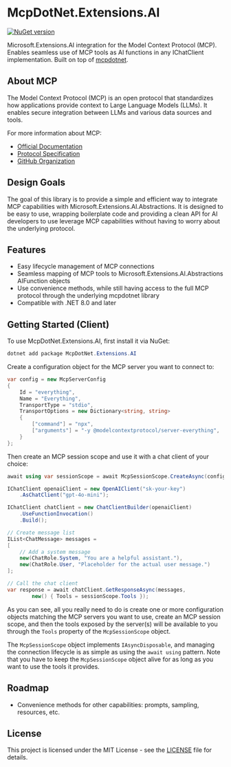 ﻿# McpDotNet.Extensions.AI
[![NuGet version](https://img.shields.io/nuget/v/McpDotNet.Extensions.AI.svg)](https://www.nuget.org/packages/McpDotNet.Extensions.AI/)

Microsoft.Extensions.AI integration for the Model Context Protocol (MCP). Enables seamless use of MCP tools as AI functions in any IChatClient implementation. Built on top of [mcpdotnet](https://github.com/PederHP/mcpdotnet).

## About MCP

The Model Context Protocol (MCP) is an open protocol that standardizes how applications provide context to Large Language Models (LLMs). It enables secure integration between LLMs and various data sources and tools.

For more information about MCP:
- [Official Documentation](https://modelcontextprotocol.io/)
- [Protocol Specification](https://spec.modelcontextprotocol.io/)
- [GitHub Organization](https://github.com/modelcontextprotocol)

## Design Goals

The goal of this library is to provide a simple and efficient way to integrate MCP capabilities with Microsoft.Extensions.AI.Abstractions. It is designed to be easy to use, wrapping boilerplate code and providing a clean API for AI developers to use leverage MCP capabilities without having to worry about the underlying protocol.

## Features

- Easy lifecycle management of MCP connections
- Seamless mapping of MCP tools to Microsoft.Extensions.AI.Abstractions AIFunction objects
- Use convenience methods, while still having access to the full MCP protocol through the underlying mcpdotnet library
- Compatible with .NET 8.0 and later

## Getting Started (Client)

To use McpDotNet.Extensions.AI, first install it via NuGet:

```powershell
dotnet add package McpDotNet.Extensions.AI
```

Create a configuration object for the MCP server you want to connect to:
```csharp
var config = new McpServerConfig
{
    Id = "everything",
    Name = "Everything",
    TransportType = "stdio",
    TransportOptions = new Dictionary<string, string>
    {
        ["command"] = "npx",
        ["arguments"] = "-y @modelcontextprotocol/server-everything",
    }
};
```

Then create an MCP session scope and use it with a chat client of your choice:
```csharp
await using var sessionScope = await McpSessionScope.CreateAsync(config);

IChatClient openaiClient = new OpenAIClient("sk-your-key")
    .AsChatClient("gpt-4o-mini");

IChatClient chatClient = new ChatClientBuilder(openaiClient)
    .UseFunctionInvocation()
    .Build();

// Create message list
IList<ChatMessage> messages =
[
    // Add a system message
    new(ChatRole.System, "You are a helpful assistant."),
    new(ChatRole.User, "Placeholder for the actual user message.")
];

// Call the chat client
var response = await chatClient.GetResponseAsync(messages,
        new() { Tools = sessionScope.Tools });
```

As you can see, all you really need to do is create one or more configuration objects matching the MCP servers you want to use, create an MCP session scope, and then the tools exposed by the server(s) will be available to you through the `Tools` property of the `McpSessionScope` object.

The `McpSessionScope` object implements `IAsyncDisposable`, and managing the connection lifecycle is as simple as using the `await using` pattern. Note that you have to keep the `McpSessionScope` object alive for as long as you want to use the tools it provides.

## Roadmap

- Convenience methods for other capabilities: prompts, sampling, resources, etc.

## License

This project is licensed under the MIT License - see the [LICENSE](LICENSE) file for details.
